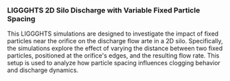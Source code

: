 ### LIGGGHTS 2D Silo Discharge with Variable Fixed Particle Spacing

This LIGGGHTS simulations are designed to investigate the impact of fixed particles near the orifice on the discharge flow arte in a 2D silo. Specifically, the simulations explore the effect of varying the distance between two fixed particles, positioned at the orifice's edges, and the resulting flow rate. This setup is used to analyze how particle spacing influences clogging behavior and discharge dynamics.